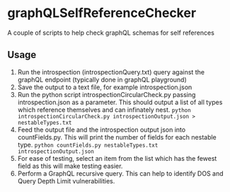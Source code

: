 # graphQLSelfReferenceChecker
A couple of scripts to help check graphQL schemas for self references

## Usage
1. Run the introspection (introspectionQuery.txt) query against the graphQL endpoint (typically done in graphQL playground)
2. Save the output to a text file, for example introspection.json
4. Run the python script introspectionCircularCheck.py passing introspection.json as a parameter. This should output a list of all types which reference themselves and can infinately nest.
```python introspectionCircularCheck.py introspectionOutput.json > nestableTypes.txt```
5. Feed the output file and the introspection output json into countFields.py. This will print the number of fields for each nestable type.
```python countFields.py nestableTypes.txt introspectionOutput.json```
6. For ease of testing, select an item from the list which has the fewest field as this will make testing easier.
7. Perform a GraphQL recursive query. This can help to identify DOS and Query Depth Limit vulnerabilities.

